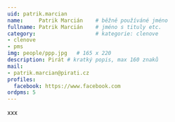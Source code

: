 ```yaml
---
uid: patrik.marcian
name:     Patrik Marcián  	# běžně používáné jméno
fullname: Patrik Marcián  	# jméno s tituly etc.
category:                   # kategorie: clenove
- clenove
- pms
img: people/ppp.jpg   # 165 x 220
description: Pirát # kratký popis, max 160 znaků
mail:
- patrik.marcian@pirati.cz
profiles:
  facebook: https://www.facebook.com
ordpms: 5
---
```


xxx
